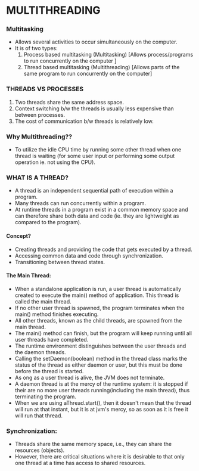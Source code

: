# MULTITHREADING

### Multitasking
- Allows several activities to occur simultaneously on the computer.
- It is of two types:
  1. Process based multitasking (Multitasking) [Allows process/programs to run concurrently on the computer ]  
  2. Thread based multitasking (Multithreading) [Allows parts of the same program to run concurrently on the computer]

### THREADS VS PROCESSES
1. Two threads share the same address space.
2. Context switching b/w the threads is usually less expensive than between processes.
3. The cost of communication b/w threads is relatively low.

### Why Multithreading??
- To utilize the idle CPU time by running some other thread when one thread is waiting (for some user input or performing some output operation ie. not using the CPU).

### WHAT IS A THREAD?
- A thread is an independent sequential path of execution within a program.
- Many threads can run concurrently within a program.
- At runtime threads in a program exist in a common memory space and can therefore share both data and code (ie. they are lightweight as compared to the program).

#### Concept?
- Creating threads and providing the code that gets executed by a thread.
- Accessing common data and code through synchronization.
- Transitioning between thread states.

#### The Main Thread:
- When a standalone application is run, a user thread is automatically created to execute the main() method of application. This thread is called the main thread.
- If no other user thread is spawned, the program terminates when the main() method finishes executing.
- All other threads, known as the child threads, are spawned from the main thread.
- The main() method can finish, but the program will keep running until all user threads have completed.
- The runtime environment distinguishes between the user threads and the daemon threads.
- Calling the setDaemon(boolean) method in the thread class marks the status of the thread as either daemon or user, but this must be done before the thread is started.
- As ong as a user thread is alive, the JVM does not terminate.
- A daemon thread is at the mercy of the runtime system: it is stopped if their are no more user threads running(including the main thread), thus terminating the program.
- When we are using aThread.start(), then it doesn't mean that the thread will run at that instant, but it is at jvm's mercy, so as soon as it is free it will run that thread.

### Synchronization:
- Threads share the same memory space, i.e., they can share the resources (objects).
- However, there are critical situations where it is desirable to that only one thread at a time has access to shared resources.